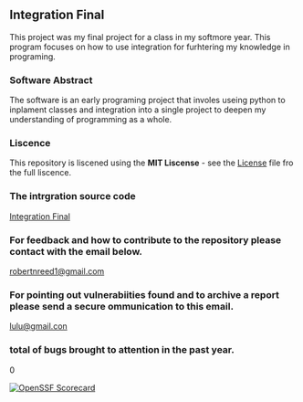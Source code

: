 
## Integration Final

This project was my final project for a class in my softmore year. This program focuses on how to use integration for furhtering my knowledge in programing. 

### Software Abstract

The software is an early programing project that involes useing python to inplament classes and integration into a single project to deepen my understanding of programming as a whole. 

### Liscence
This repository is liscened using the **MIT Liscense** - see the [License](License) file fro the full liscence.

### The intrgration source code
[Integration Final](main.py)

### For feedback and how to contribute to the repository please contact with the email below. 
robertnreed1@gmail.com

### For pointing out vulnerabiities found and to archive a report please send a secure ommunication to this email. 
lulu@gmail.con

### total of bugs brought to attention in the past year.
0

[![OpenSSF Scorecard](htt‌ps://api.securityscorecards.dev/projects/github.com/{RobertReed1412}/{IntegrationFinal}/badge)](htt‌ps://securityscorecards.dev/viewer/?uri=github.com/{RobertReed1412}/{IntegrationFina})


